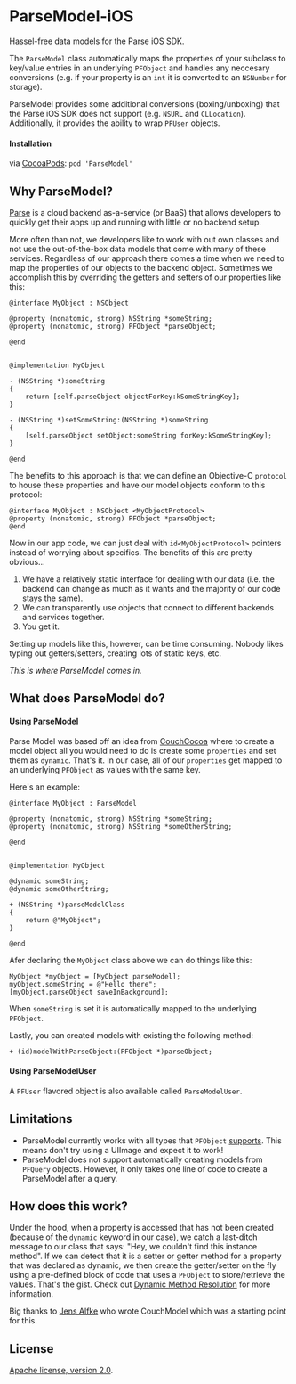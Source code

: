 ParseModel-iOS
==============

Hassel-free data models for the Parse iOS SDK.

The `ParseModel` class automatically maps the properties of your subclass to key/value entries in an underlying `PFObject` and handles any neccesary conversions (e.g. if your property is an `int` it is converted to an `NSNumber` for storage).

ParseModel provides some additional conversions (boxing/unboxing) that the Parse iOS SDK does not support (e.g. `NSURL` and `CLLocation`). Additionally, it provides the ability to wrap `PFUser` objects.

#### Installation

via [CocoaPods](http://cocoapods.org/): `pod 'ParseModel'`

## Why ParseModel?

[Parse](https://parse.com/) is a cloud backend as-a-service (or BaaS) that allows developers to quickly get their apps up and running with little or no backend setup.

More often than not, we developers like to work with out own classes and not use the out-of-the-box data models that come with many of these services. Regardless of our approach there comes a time when we need to map the properties of our objects to the backend object. Sometimes we accomplish this by overriding the getters and setters of our properties like this:

```obc-c
@interface MyObject : NSObject

@property (nonatomic, strong) NSString *someString;
@property (nonatomic, strong) PFObject *parseObject;

@end


@implementation MyObject

- (NSString *)someString
{
    return [self.parseObject objectForKey:kSomeStringKey];
}

- (NSString *)setSomeString:(NSString *)someString
{
    [self.parseObject setObject:someString forKey:kSomeStringKey];
}

@end
``` 

The benefits to this approach is that we can define an Objective-C `protocol` to house these properties and have our model objects conform to this protocol:

```obc-c
@interface MyObject : NSObject <MyObjectProtocol>
@property (nonatomic, strong) PFObject *parseObject;
@end
```

Now in our app code, we can just deal with `id<MyObjectProtocol>` pointers instead of worrying about specifics. The benefits of this are pretty obvious…

1. We have a relatively static interface for dealing with our data (i.e. the backend can change as much as it wants and the majority of our code stays the same).
2. We can transparently use objects that connect to different backends and services together.
3. You get it.

Setting up models like this, however, can be time consuming. Nobody likes typing out getters/setters, creating lots of static keys, etc. 

*This is where ParseModel comes in.*


## What does ParseModel do?

#### Using ParseModel

Parse Model was based off an idea from [CouchCocoa](https://github.com/couchbaselabs/CouchCocoa) where to create a model object all you would need to do is create some `properties` and set them as `dynamic`. That's it. In our case, all of our `properties` get mapped to an underlying `PFObject` as values with the same key.

Here's an example:


```obc-c
@interface MyObject : ParseModel

@property (nonatomic, strong) NSString *someString;
@property (nonatomic, strong) NSString *someOtherString;

@end


@implementation MyObject

@dynamic someString;
@dynamic someOtherString;

+ (NSString *)parseModelClass
{
    return @"MyObject";
}

@end
``` 

Afer declaring the `MyObject` class above we can do things like this:

```obc-c
MyObject *myObject = [MyObject parseModel];
myObject.someString = @"Hello there";
[myObject.parseObject saveInBackground];
```

When `someString` is set it is automatically mapped to the underlying `PFObject`.

Lastly, you can created models with existing the following method:

```obc-c
+ (id)modelWithParseObject:(PFObject *)parseObject;
```

#### Using ParseModelUser

A `PFUser` flavored object is also available called `ParseModelUser`.
 
## Limitations

* ParseModel currently works with all types that `PFObject` [supports](https://parse.com/docs/ios_guide#objects-types/iOS). This means don't try using a UIImage and expect it to work!
* ParseModel does not support automatically creating models from `PFQuery` objects. However, it only takes one line of code to create a ParseModel after a query.

## How does this work?

Under the hood, when a property is accessed that has not been created (because of the `dynamic` keyword in our case), we catch a last-ditch message to our class that says: "Hey, we couldn't find this instance method". If we can detect that it is a setter or getter method for a property that was declared as dynamic, we then create the getter/setter on the fly using a pre-defined block of code that uses a `PFObject` to store/retrieve the values. That's the gist. Check out [Dynamic Method Resolution](https://developer.apple.com/library/ios/#documentation/cocoa/conceptual/ObjCRuntimeGuide/Articles/ocrtDynamicResolution.html) for more information.

Big thanks to [Jens Alfke](https://github.com/snej) who wrote CouchModel which was a starting point for this.

## License

[Apache license, version 2.0](http://www.apache.org/licenses/LICENSE-2.0.html).
